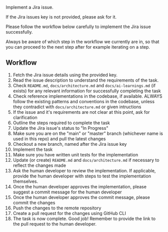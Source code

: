 Implement a Jira issue.

If the Jira issues key is not provided, please ask for it.

Please follow the workflow below carefully to implement the Jira issue successfully.

Always be aware of which step in the workflow we currently are in, so that you can proceed to the next step after
for example iterating on a step.

## Workflow

1. Fetch the Jira issue details using the provided key.
2. Read the issue description to understand the requirements of the task.
3. Check `README.md`, `docs/architecture.md` and `docs/ai-learnings.md` (if exists) for any relevant information for successfully completing the task
4. Check reference implementations in the codebase, if available. ALWAYS follow the existing patterns and conventions in the codebase, unless they contradict with `docs/architecture.md` or given intructions
5. If the issue and it's requirements are not clear at this point, ask for clarification
6. Outline the steps required to complete the task
7. Update the Jira issue's status to "In Progress"
8. Make sure you are on the "main" or "master" branch (whichever name is used in this repo) and pull the latest changes
9. Checkout a new branch, named after the Jira issue key
10. Implement the task
11. Make sure you have written unit tests for the implementation
12. Update (or create) `README.md` and `docs/architecture.md` if necessary to reflect the changes made
13. Ask the human developer to review the implementation. If applicable, provide the human developer with steps to test the implementation themselves.
14. Once the human developer approves the implementation, please suggest a commit message for the human developer
15. Once the human developer approves the commit message, please commit the changes
16. Push the changes to the remote repository
17. Create a pull request for the changes using GitHub CLI
18. The task is now complete. Good job! Remember to provide the link to the pull request to the human developer.

